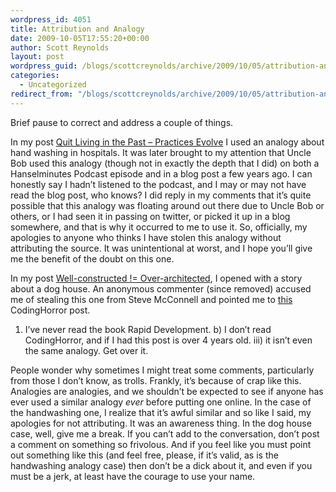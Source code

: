 ```yaml
---
wordpress_id: 4051
title: Attribution and Analogy
date: 2009-10-05T17:55:20+00:00
author: Scott Reynolds
layout: post
wordpress_guid: /blogs/scottcreynolds/archive/2009/10/05/attribution-and-analogy.aspx
categories:
  - Uncategorized
redirect_from: "/blogs/scottcreynolds/archive/2009/10/05/attribution-and-analogy.aspx/"
---
```

Brief pause to correct and address a couple of things.

In my post [Quit Living in the Past &#8211; Practices Evolve](http://www.lostechies.com/blogs/scottcreynolds/archive/2009/10/02/quit-living-in-the-past-practices-evolve.aspx) I used an analogy about hand washing in hospitals. It was later brought to my attention that Uncle Bob used this analogy (though not in exactly the depth that I did) on both a Hanselminutes Podcast episode and in a blog post a few years ago. I can honestly say I hadn&#8217;t listened to the podcast, and I may or may not have read the blog post, who knows? I did reply in my comments that it&#8217;s quite possible that this analogy was floating around out there due to Uncle Bob or others, or I had seen it in passing on twitter, or picked it up in a blog somewhere, and that is why it occurred to me to use it. So, officially, my apologies to anyone who thinks I have stolen this analogy without attributing the source. It was unintentional at worst, and I hope you&#8217;ll give me the benefit of the doubt on this one.

In my post [Well-constructed != Over-architected](http://www.lostechies.com/blogs/scottcreynolds/archive/2009/10/01/well-constructed-over-architected.aspx), I opened with a story about a dog house. An anonymous commenter (since removed) accused me of stealing this one from Steve McConnell and pointed me to [this](http://www.codinghorror.com/blog/archives/000283.html) CodingHorror post.

1) I&#8217;ve never read the book Rapid Development. b) I don&#8217;t read CodingHorror, and if I had this post is over 4 years old. iii) it isn&#8217;t even the same analogy. Get over it.

People wonder why sometimes I might treat some comments, particularly from those I don&#8217;t know, as trolls. Frankly, it&#8217;s because of crap like this. Analogies are analogies, and we shouldn&#8217;t be expected to see if anyone has ever used a similar analogy _ever_ before putting one online. In the case of the handwashing one, I realize that it&#8217;s awful similar and so like I said, my apologies for not attributing. It was an awareness thing. In the dog house case, well, give me a break. If you can&#8217;t add to the conversation, don&#8217;t post a comment on something so frivolous. And if you feel like you must point out something like this (and feel free, please, if it&#8217;s valid, as is the handwashing analogy case) then don&#8217;t be a dick about it, and even if you must be a jerk, at least have the courage to use your name.